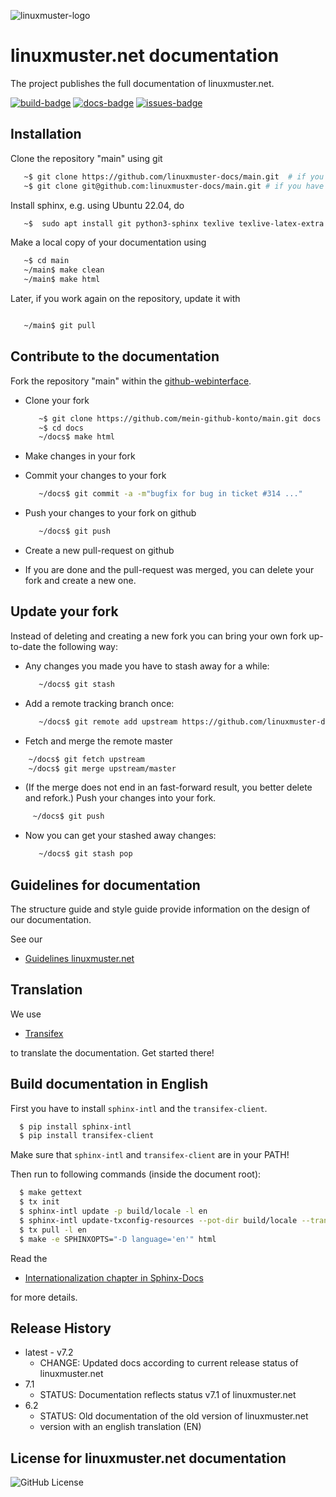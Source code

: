 <!-- logo -->
![linuxmuster-logo](https://raw.githubusercontent.com/linuxmuster/linuxmuster-artwork/master/logo/lmn-full-logo.svg)

# linuxmuster.net documentation

The project publishes the full documentation of linuxmuster.net.

[![build-badge]][build-url]
[![docs-badge]][docs-url]
[![issues-badge]][issues-url]

## Installation

Clone the repository "main" using git

```sh
   ~$ git clone https://github.com/linuxmuster-docs/main.git  # if you have no ssh-key within github
   ~$ git clone git@github.com:linuxmuster-docs/main.git # if you have a ssh-key within github
```

Install sphinx, e.g. using Ubuntu 22.04, do

```sh
   ~$  sudo apt install git python3-sphinx texlive texlive-latex-extra texlive-lang-german
```

Make a local copy of your documentation using

```sh
   ~$ cd main
   ~/main$ make clean
   ~/main$ make html
```

Later, if you work again on the repository, update it with

```sh

   ~/main$ git pull

```

## Contribute to the documentation

Fork the repository "main" within the [github-webinterface](https://github.com/linuxmuster-docs/main).

* Clone your fork

  ```sh
     ~$ git clone https://github.com/mein-github-konto/main.git docs
     ~$ cd docs
     ~/docs$ make html
  ``` 

* Make changes in your fork
* Commit your changes to your fork

  ```sh
     ~/docs$ git commit -a -m"bugfix for bug in ticket #314 ..."
  ```
  
* Push your changes to your fork on github

  ```sh
     ~/docs$ git push
  ```
  
* Create a new pull-request on github
* If you are done and the pull-request was merged, you can delete your fork and create a new one.

## Update your fork

Instead of deleting and creating a new fork you can bring your own fork up-to-date the following way:

* Any changes you made you have to stash away for a while:

  ```sh
     ~/docs$ git stash
  ```
  
* Add a remote tracking branch once:

  ```sh
     ~/docs$ git remote add upstream https://github.com/linuxmuster-docs/main.git
  ```
  
* Fetch and merge the remote master

 ```sh
     ~/docs$ git fetch upstream
     ~/docs$ git merge upstream/master
 ```

* (If the merge does not end in an fast-forward result, you better delete and refork.) Push your changes into your fork.

```sh
     ~/docs$ git push
```

* Now you can get your stashed away changes:

  ```sh
     ~/docs$ git stash pop
  ```

## Guidelines for documentation

The structure guide and style guide provide information on the design of our documentation. 

See our

- [Guidelines linuxmuster.net](https://docs.linuxmuster.net/de/latest/appendix/contribute/guidelines.html)
  

## Translation

We use 

- [Transifex](https://www.transifex.com/linuxmusternet/official-documentation/dashboard/)

to translate the documentation. Get started there!

## Build documentation in English

First you have to install ``sphinx-intl`` and the ``transifex-client``.

 ```sh
   $ pip install sphinx-intl
   $ pip install transifex-client
```

Make sure that ``sphinx-intl`` and ``transifex-client`` are in your PATH!

Then run to following commands (inside the document root):

 ```sh
   $ make gettext
   $ tx init
   $ sphinx-intl update -p build/locale -l en
   $ sphinx-intl update-txconfig-resources --pot-dir build/locale --transifex-project-name official-documentation
   $ tx pull -l en
   $ make -e SPHINXOPTS="-D language='en'" html
```
Read the 

- [Internationalization chapter in Sphinx-Docs](http://www.sphinx-doc.org/en/stable/intl.html)

for more details.

## Release History

* latest - v7.2
    * CHANGE: Updated docs according to current release status of linuxmuster.net
* 7.1
    * STATUS: Documentation reflects status v7.1 of linuxmuster.net
* 6.2
    * STATUS: Old documentation of the old version of linuxmuster.net
    * version with an english translation (EN)
 
## License for linuxmuster.net documentation

![GitHub License](https://img.shields.io/github/license/linuxmuster-docs/main)


<!-- Markdown link & img dfn's -->
[build-badge]: https://github.com/linuxmuster-docs/main/workflows/VerifyDocs/badge.svg
[build-url]: https://github.com/linuxmuster-docs/main/workflows/VerifyDocs/badge.svg
[docs-badge]: https://readthedocs.org/projects/linuxmuster/badge/?version=latest
[docs-url]: https://docs.linuxmuster.net/de/latest/?badge=latest
[issues-badge]: https://img.shields.io/github/issues/linuxmuster-docs/main
[issues-url]: https://img.shields.io/github/issues/linuxmuster-docs/main

